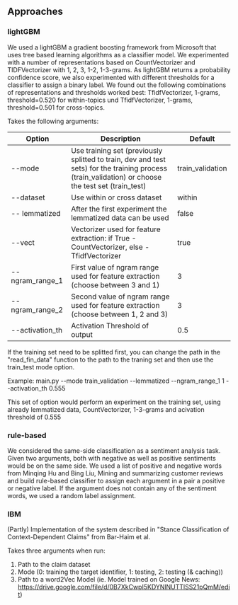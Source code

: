 ## Approaches

### lightGBM 
We used a lightGBM a gradient boosting framework from Microsoft that uses tree based learning algorithms as a classifier model. We experimented with a number of representations based on CountVectorizer and TIDFVectorizer with 1, 2, 3, 1-2, 1-3-grams. As lightGBM returns a probability confidence score, we also experimented with different thresholds for a classifier to assign a binary label. We found out the following combinations of representations and thresholds worked best: TfidfVectorizer, 1-grams, threshold=0.520 for within-topics und TfidfVectorizer, 1-grams, threshold=0.501 for cross-topics.

Takes the following arguments:

| Option  | Description | Default |
| ------------------- | ------------- | ------------- |
| --mode  | Use training set (previously splitted to train, dev and test sets) for the training process (train_validation) or choose the test set (train_test)  | train_validation |
| --dataset  | Use within or cross dataset  | within |
| -- lemmatized | After the first experiment the lemmatized data can be used | false |
| --vect | Vectorizer used for feature extraction: if True - CountVectorizer, else - TfidfVectorizer | true |
| --ngram_range_1 | First value of ngram range used for feature extraction (choose between 3 and 1) | 3 |
| --ngram_range_2 | Second value of ngram range used for feature extraction (choose between 1, 2 and 3) | 3 |
| --activation_th | Activation Threshold of output | 0.5 |

If the training set need to be splitted first, you can change the path in the "read_fin_data" function to the path to the traning set and then use the train_test mode option. 

Example: main.py --mode train_validation --lemmatized --ngram_range_1 1 --activation_th 0.555

This set of option would perform an experiment on the training set, using already lemmatized data, CountVectorizer, 1-3-grams and acivation threshold of 0.555


### rule-based 
We considered the same-side classification as a sentiment analysis task. Given two arguments, both with negative as well as positive sentiments would be on the same side. We used a list of positive and negative words from Minqing Hu and Bing Liu, Mining and summarizing customer reviews and build rule-based classifier to assign each argument in a pair a positive or negative label. If the argument does not contain any of the sentiment words, we used a random label assignment.

### IBM
(Partly) Implementation of the system described in "Stance Classification of Context-Dependent Claims" from Bar-Haim et al.

Takes three arguments when run:
1. Path to the claim dataset
2. Mode (0: training the target identifier, 1: testing, 2: testing (& caching))
3. Path to a word2Vec Model (ie. Model trained on Google News: https://drive.google.com/file/d/0B7XkCwpI5KDYNlNUTTlSS21pQmM/edit)
